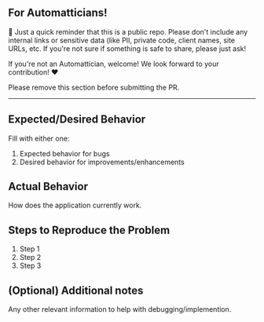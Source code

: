 ## For Automatticians!

:wave: Just a quick reminder that this is a public repo. Please don't include any internal links or sensitive data (like PII, private code, client names, site URLs, etc. If you're not sure if something is safe to share, please just ask!

If you're not an Automattician, welcome! We look forward to your contribution! :heart:

Please remove this section before submitting the PR.

---

## Expected/Desired Behavior

Fill with either one:

1. Expected behavior for bugs
1. Desired behavior for improvements/enhancements

## Actual Behavior

How does the application currently work.

## Steps to Reproduce the Problem

1. Step 1
1. Step 2
1. Step 3

## (Optional) Additional notes

Any other relevant information to help with debugging/implemention.
